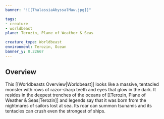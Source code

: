 ```yaml
---
banner: "![[ThalassiaAbyssalMaw.jpg]]"

tags:
- creature
- worldbeast
plane: Terozin, Plane of Weather & Seas

creature_type: Worldbeast
environment: Terozin, Ocean
banner_y: 0.22667
---
```

## Overview
This [[Worldbeasts Overview|Worldbeast]] looks like a massive, tentacled monster with rows of razor-sharp teeth and eyes that glow in the dark. It resides in the deepest trenches of the oceans of [[Terozin, Plane of Weather & Seas|Terozin]] and legends say that it was born from the nightmares of sailors lost at sea. Its roar can summon tsunamis and its tentacles can crush even the strongest of ships.